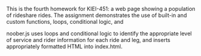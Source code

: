 This is the fourth homework for KIEI-451: a web page showing a population of rideshare rides. The assignment demonstrates the use of built-in and custom functions, loops, conditional logic, and 

noober.js uses loops and conditional logic to identify the appropriate level of service and rider information for each ride and leg, and inserts appropriately formatted HTML into index.html.